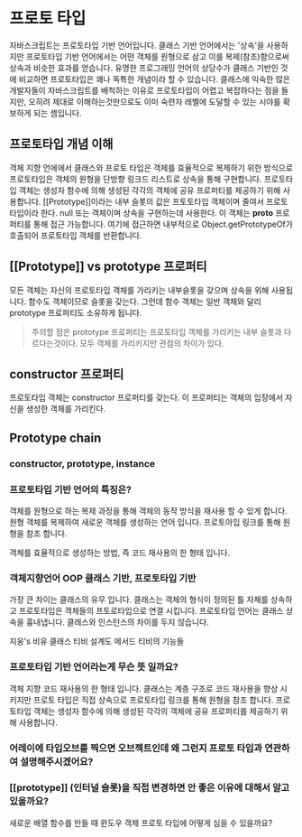 # 프로토 타입

자바스크립트는 프로토타입 기반 언어입니다. 클래스 기반 언어에서는 '상속'을 사용하지만 프로토타입 기반 언어에서는 어떤 객체를 원형으로 삼고 이를 복제(참조)함으로써 상속과 비슷한 효과를 얻습니다. 유명한 프로그래밍 언어의 상당수가 클래스 기반인 것에 비교하면 프로토타입은 꽤나 독특한 개념이라 할 수 있습니다. 클래스에 익숙한 많은 개발자들이 자바스크립트를 배척하는 이유로 프로토타입이 어렵고 복잡하다는 점을 들지만, 오히려 제대로 이해하는것만으로도 이미 숙련자 레벨에 도달할 수 있는 시야를 확보하게 되는 셈입니다. 

## 프로토타입 개념 이해
객체 지향 언에에서 클래스와 프로토 타입은 객체를 효율적으로 복제하기 위한 방식으로 프로토타입은 객체의 원형을 단방향 링크드 리스트로 상속을 통해 구현합니다. 프로토타입 객체는 생성자 함수에 의해 생성된 각각의 객체에 공유 프로퍼티를 제공하기 위해 사용합니다. [[Prototype]]이라는 내부 슬롯의 값은 프토토타입 객체이며 줄여서 프로토타입이라 한다. null 또는 객체이며 상속을 구현하는데 사용한다. 이 객체는 __proto__ 프로퍼티를 통해 접근 가능합니다. 여기에 접근하면 내부적으로 Object.getPrototypeOf가 호출되어 프로토타입 객체를 반환합니다.

## [[Prototype]] vs prototype 프로퍼티
모든 객체는 자신의 프로토타입 객체를 가리키는 내부슬롯을 갖으며 상속을 위해 사용됩니다. 함수도 객체이므로 슬롯을 갖는다. 그런데 함수 객체는 일반 객체와 달리 prototype 프로퍼티도 소유하게 됩니다.

>주의할 점은 prototype 프로퍼티는 프로토타입 객체를 가리키는 내부 슬롯과 다르다는것이다. 모두 객체를 가리키지만 관점의 차이가 있다. 

## constructor 프로퍼티
프로토타입 객체는 constructor 프로퍼티를 갖는다. 이 프로퍼티는 객체의 입장에서 자신을 생성한 객체를 가리킨다.

## Prototype chain



### constructor, prototype, instance

### 프로토타입 기반 언어의 특징은?
객체를 원형으로 하는 복제 과정을 통해 객체의 동작 방식을 재사용 할 수 있게 합니다. 원형 객체를 복제하여 새로운 객체를 생성하는 언어 입니다. 프로토아입 링크를 통해 원형을 참조 합니다.

객체를 효율적으로 생성하는 방법, 즉 코드 재사용의 한 형태 입니다.



### 객체지향언어 OOP 클래스 기반, 프로토타입 기반
가장 큰 차이는 클래스의 유무 입니다. 클래스는 객체의 형식이 정의된 틀 자체를 상속하고 프로토타입은 객체들의 프토로타입으로 연결 시킵니다. 
프로토타입 언어는 클래스 상속을 흉내냅니다. 클래스와 인스턴스의 차이를 두지 않습니다.

지웅's 비유
클래스 티비 설계도
메서드 티비의 기능들

### 프로토타입 기반 언어라는게 무슨 뜻 일까요?
객체 지향 코드 재사용의 한 형태 입니다. 클래스는 계층 구조로 코드 재사용을 향상 시키지만 프로토 타입은 직접 상속으로 프로토타입 링크를 통해 원형을 참조 합니다. 프로토타입 객체는 생성자 함수에 의해 생성된 각각의 객체에 공유 프로퍼티를 제공하기 위해 사용합니다.

### 어레이에 타입오브를 찍으면 오브젝트인데 왜 그런지 프로토 타입과 연관하여 설명해주시겠어요?

### [[prototype]] (인터널 슬롯)을 직접 변경하면 안 좋은 이유에 대해서 알고 있을까요?
새로운 배열 함수를 만들 때 윈도우 객체 프로토 타입에 어떻게 심을 수 있을까요?